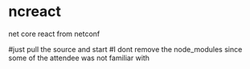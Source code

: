 # ncreact
net core react from netconf

#just pull the source and start
#I dont remove the node_modules since some of the attendee was not familiar with